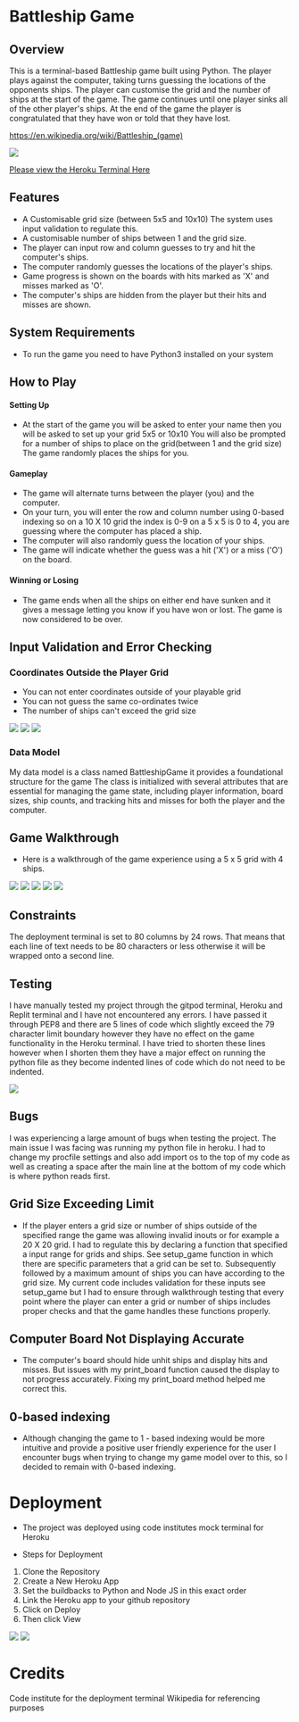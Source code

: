 
# Battleship Game

## Overview

This is a terminal-based Battleship game built using Python. The player plays against the computer, taking turns guessing the locations of the opponents ships. The player can customise the grid and the number of ships at the start of the game. The game continues until one player sinks all of the other player's ships. At the end of the game the player is congratulated that they have won or told that they have lost. 

 https://en.wikipedia.org/wiki/Battleship_(game)

<img src="IMG/mockup1.png"/>

[Please view the Heroku Terminal Here](https://battleships-pythonprojects3-e71c4d655ba3.herokuapp.com/)


## Features
- A Customisable grid size (between 5x5 and 10x10) The system uses input validation to regulate this.
- A customisable number of ships between 1 and the grid size.
- The player can input row and column guesses to try and hit the computer's ships.
- The computer randomly guesses the locations of the player's ships.
- Game progress is shown on the boards with hits marked as 'X' and misses marked as 'O'.
- The computer's ships are hidden from the player but their hits and misses are shown.

## System Requirements 
- To run the game you need to have Python3 installed on your system

## How to Play 

#### Setting Up
  - At the start of the game you will be asked to enter your name then you will be asked to set up your grid 5x5 or 10x10
   You will also be prompted for a number of ships to place on the grid(between 1 and the grid size) The game randomly places the ships for you.

#### Gameplay
  - The game will alternate turns between the player (you) and the computer.
  - On your turn, you will enter the row and column number using 0-based indexing so on a 10 X 10 grid the index is 0-9 on a 5 x 5 is 0 to 4, you are guessing where the computer has placed a ship.
  - The computer will also randomly guess the location of your ships.
  - The game will indicate whether the guess was a hit ('X') or a miss ('O') on the board.

#### Winning or Losing
  - The game ends when all the ships on either end have sunken and it gives a message letting you know if you have won or lost. The game is now considered to be over.

  ## Input Validation and Error Checking 
  
  ### Coordinates Outside the Player Grid
   - You can not enter coordinates outside of your playable grid
   - You can not guess the same co-ordinates twice
   - The number of ships can't exceed the grid size 

   <img src="IMG/InputValidation examples.png"/>
   <img src="IMG/InputValidation2.png"/>
   <img src="IMG/Imput Validation3.png"/>

   ### Data Model
   My data model is a class named BattleshipGame it provides a foundational structure for the game The class is initialized with several attributes that are essential for managing the game state, including player information, board sizes, ship counts, and tracking hits and misses for both the player and the computer.

## Game Walkthrough

- Here is a walkthrough of the game experience using a 5 x 5 grid with 4 ships.

<img src="IMG/start.png"/>
<img src="IMG/walkthrough.png"/>
<img src="IMG/walkthrough2.png"/>
<img src="IMG/walkthrough3.png"/>
<img src="IMG/walkthrough4.png"/>


## Constraints

The deployment terminal is set to 80 columns by 24 rows. That means that each line of text needs to be 80 characters or less otherwise it will be wrapped onto a second line.

## Testing

I have manually tested my project through the gitpod terminal, Heroku and Replit terminal  and I have not encountered any errors. I have passed it through PEP8 and there are 5 lines of code which slightly exceed the 79 character limit boundary however they have no effect on the game functionality in the Heroku terminal. I have tried to shorten these lines however 
when I shorten them they have a major effect on running the python file as they become indented lines of code which do not need to be indented. 

<img src="IMG/PEP8HEROKU.png"/>

## Bugs

I was experiencing a large amount of bugs when testing the project. The main issue I was facing was running my python file in heroku. I had to change my procfile settings and also add import os to the top of my code as well as creating a space after the main line at the bottom of my code which is where python reads first.

## Grid Size Exceeding Limit

- If the player enters a grid size or number of ships outside of the specified range the game was allowing invalid inouts or for example a 20 X 20 grid. I had to regulate this by declaring a function that specified a input range for grids and ships. See setup_game function in which there are specific parameters that a grid can be set to. Subsequently followed by a maximum amount of ships you can have according to the grid size. My current code includes validation for these inputs see setup_game but I had to ensure through walkthrough testing that every point where the player can enter a grid or number of ships includes proper checks and that the game handles these functions properly.

## Computer Board Not Displaying Accurate

- The computer's board should hide unhit ships and display hits and misses. But issues with my print_board function caused the display to not progress accurately. Fixing my print_board method helped me correct this.

## 0-based indexing 
- Although changing the game to 1 - based indexing would be more intuitive and provide a positive user friendly experience for the user I encounter bugs when trying to change my game model over to this, so I decided to remain with 0-based indexing.

# Deployment 

- The project was deployed using code institutes mock terminal for Heroku 

- Steps for Deployment 

1. Clone the Repository
2. Create a New Heroku App
3. Set the buildbacks to Python and Node JS in this exact order
4. Link the Heroku app to your github repository 
5. Click on Deploy
6. Then click View

<img src="IMG/Deployment.png"/>
<img src="IMG/Deployment2.png"/>

# Credits

Code institute for the deployment terminal 
Wikipedia for referencing purposes
